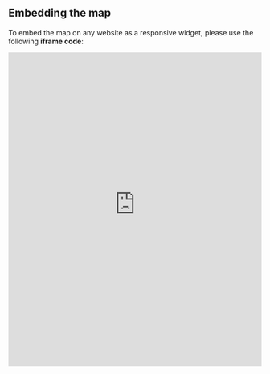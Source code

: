 ## Embedding the map

To embed the map on any website as a responsive widget, please use the following **iframe code**:

<iframe title="Euranet Map" aria-label="Map" id="euranet-map-europe" src="https://map-energy-poverty.vercel.app" scrolling="no" frameborder="0"style="width: 0; min-width: 100% !important; border: none;" height="624"></iframe><script type="text/javascript">window.addEventListener("message",e=>{if("https://map-energy-poverty.vercel.app"!==e.origin)return;let t=e.data;if(t.height){document.getElementById("euranet-map-europe").height=t.height+"px"}},!1)</script>